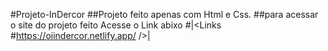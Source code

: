 #Projeto-InDercor
##Projeto feito apenas com Html e Css.
##para acessar o site do projeto feito Acesse o Link abixo 
#|<Links #https://oiindercor.netlify.app/ />|
